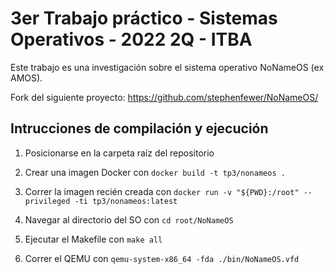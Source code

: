
# 3er Trabajo práctico - Sistemas Operativos - 2022 2Q - ITBA


 Este trabajo es una investigación sobre el sistema operativo NoNameOS (ex AMOS). 
 
 Fork del siguiente proyecto: https://github.com/stephenfewer/NoNameOS/

 ## Intrucciones de compilación y ejecución

 1. Posicionarse en la carpeta raíz del repositorio

 2. Crear una imagen Docker con ```docker build -t tp3/nonameos .```

 3. Correr la imagen recién creada con ```docker run -v "${PWD}:/root" --privileged -ti tp3/nonameos:latest```
 
 4. Navegar al directorio del SO con ```cd root/NoNameOS```

 4. Ejecutar el Makefile con ```make all```

 5. Correr el QEMU con ```qemu-system-x86_64 -fda ./bin/NoNameOS.vfd```




    

